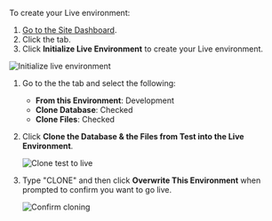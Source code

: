 To create your Live environment:

1. [Go to the Site Dashboard](/guides/account-mgmt/workspace-sites-teams/sites#site-dashboard).
1. Click the <Icon icon="grid" text="Live"/> tab.
1. Click **Initialize Live Environment** to create your Live environment.

![Initialize live environment](../../images/launch-initialize-live.png)

1. Go to the the <Icon icon="server" text="Database / Files"/> tab and select the following:

   - **From this Environment**: Development
   - **Clone Database**: Checked
   - **Clone Files**: Checked

1. Click **Clone the Database & the Files from Test into the Live Environment**.

   ![Clone test to live](../../images/launch-clone-test-to-live.png)

1. Type "CLONE" and then click **Overwrite This Environment** when prompted to confirm you want to go live.

   ![Confirm cloning](../../images/launch-clone-test-live-confirm.png)
